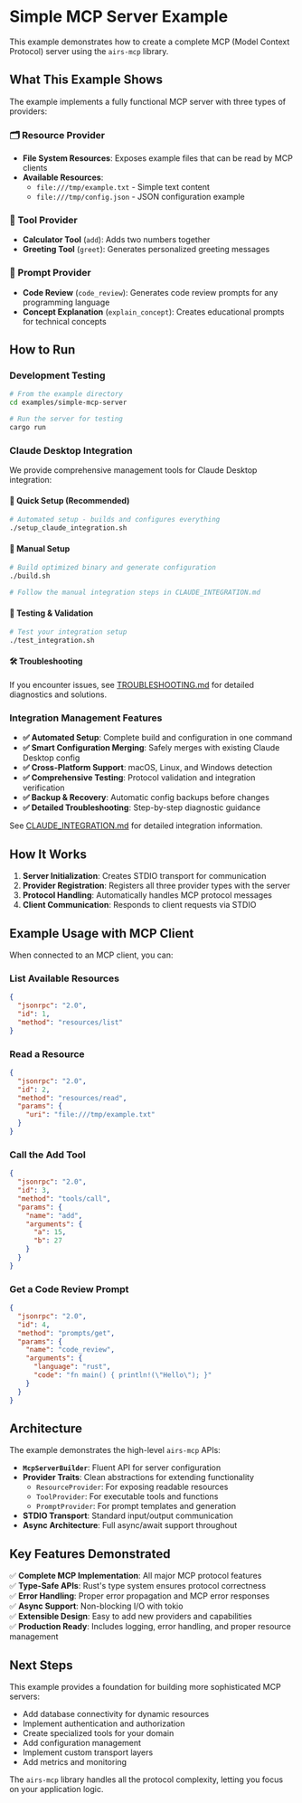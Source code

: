 # Simple MCP Server Example

This example demonstrates how to create a complete MCP (Model Context Protocol) server using the `airs-mcp` library.

## What This Example Shows

The example implements a fully functional MCP server with three types of providers:

### 🗂️ Resource Provider
- **File System Resources**: Exposes example files that can be read by MCP clients
- **Available Resources**:
  - `file:///tmp/example.txt` - Simple text content
  - `file:///tmp/config.json` - JSON configuration example

### 🔧 Tool Provider
- **Calculator Tool** (`add`): Adds two numbers together
- **Greeting Tool** (`greet`): Generates personalized greeting messages

### 📝 Prompt Provider
- **Code Review** (`code_review`): Generates code review prompts for any programming language
- **Concept Explanation** (`explain_concept`): Creates educational prompts for technical concepts

## How to Run

### Development Testing
```bash
# From the example directory
cd examples/simple-mcp-server

# Run the server for testing
cargo run
```

### Claude Desktop Integration

We provide comprehensive management tools for Claude Desktop integration:

#### 🚀 Quick Setup (Recommended)
```bash
# Automated setup - builds and configures everything
./setup_claude_integration.sh
```

#### 🔧 Manual Setup
```bash
# Build optimized binary and generate configuration
./build.sh

# Follow the manual integration steps in CLAUDE_INTEGRATION.md
```

#### 🧪 Testing & Validation
```bash
# Test your integration setup
./test_integration.sh
```

#### 🛠️ Troubleshooting
If you encounter issues, see [TROUBLESHOOTING.md](TROUBLESHOOTING.md) for detailed diagnostics and solutions.

### Integration Management Features

- **✅ Automated Setup**: Complete build and configuration in one command
- **✅ Smart Configuration Merging**: Safely merges with existing Claude Desktop config
- **✅ Cross-Platform Support**: macOS, Linux, and Windows detection
- **✅ Comprehensive Testing**: Protocol validation and integration verification
- **✅ Backup & Recovery**: Automatic config backups before changes
- **✅ Detailed Troubleshooting**: Step-by-step diagnostic guidance

See [CLAUDE_INTEGRATION.md](CLAUDE_INTEGRATION.md) for detailed integration information.

## How It Works

1. **Server Initialization**: Creates STDIO transport for communication
2. **Provider Registration**: Registers all three provider types with the server
3. **Protocol Handling**: Automatically handles MCP protocol messages
4. **Client Communication**: Responds to client requests via STDIO

## Example Usage with MCP Client

When connected to an MCP client, you can:

### List Available Resources
```json
{
  "jsonrpc": "2.0",
  "id": 1,
  "method": "resources/list"
}
```

### Read a Resource
```json
{
  "jsonrpc": "2.0",
  "id": 2,
  "method": "resources/read",
  "params": {
    "uri": "file:///tmp/example.txt"
  }
}
```

### Call the Add Tool
```json
{
  "jsonrpc": "2.0",
  "id": 3,
  "method": "tools/call",
  "params": {
    "name": "add",
    "arguments": {
      "a": 15,
      "b": 27
    }
  }
}
```

### Get a Code Review Prompt
```json
{
  "jsonrpc": "2.0",
  "id": 4,
  "method": "prompts/get",
  "params": {
    "name": "code_review",
    "arguments": {
      "language": "rust",
      "code": "fn main() { println!(\"Hello\"); }"
    }
  }
}
```

## Architecture

The example demonstrates the high-level `airs-mcp` APIs:

- **`McpServerBuilder`**: Fluent API for server configuration
- **Provider Traits**: Clean abstractions for extending functionality
  - `ResourceProvider`: For exposing readable resources
  - `ToolProvider`: For executable tools and functions
  - `PromptProvider`: For prompt templates and generation
- **STDIO Transport**: Standard input/output communication
- **Async Architecture**: Full async/await support throughout

## Key Features Demonstrated

✅ **Complete MCP Implementation**: All major MCP protocol features  
✅ **Type-Safe APIs**: Rust's type system ensures protocol correctness  
✅ **Error Handling**: Proper error propagation and MCP error responses  
✅ **Async Support**: Non-blocking I/O with tokio  
✅ **Extensible Design**: Easy to add new providers and capabilities  
✅ **Production Ready**: Includes logging, error handling, and proper resource management  

## Next Steps

This example provides a foundation for building more sophisticated MCP servers:

- Add database connectivity for dynamic resources
- Implement authentication and authorization
- Create specialized tools for your domain
- Add configuration management
- Implement custom transport layers
- Add metrics and monitoring

The `airs-mcp` library handles all the protocol complexity, letting you focus on your application logic.
